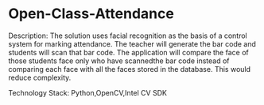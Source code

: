 # Open-Class-Attendance
Description:
The solution uses facial recognition as the basis of a control system for marking attendance. 
The teacher will generate the bar code and students will scan that bar code.
The application will compare the face of those students face only who have scannedthe bar code instead of comparing each face with all the faces stored in the database.
This would reduce complexity.

Technology Stack:
Python,OpenCV,Intel CV SDK
